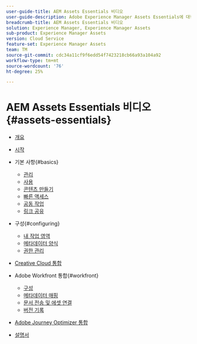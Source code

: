 ```yaml
---
user-guide-title: AEM Assets Essentials 비디오
user-guide-description: Adobe Experience Manager Assets Essentials에 대한 비디오 컬렉션입니다.
breadcrumb-title: AEM Assets Essentials 비디오
solution: Experience Manager, Experience Manager Assets
sub-product: Experience Manager Assets
version: Cloud Service
feature-set: Experience Manager Assets
team: TM
source-git-commit: cdc34a11cf9f6edd54f7423218cb66a93a104a92
workflow-type: tm+mt
source-wordcount: '76'
ht-degree: 25%

---
```



# AEM Assets Essentials 비디오 {#assets-essentials}

+ [개요](overview.md)

+ [시작](./getting-started.md)

+ 기본 사항{#basics}
   + [관리](basics/managing.md)
   + [사용](basics/using.md)
   + [콘텐츠 만들기](basics/creating.md)
   + [빠른 액세스](basics/quick-access.md)
   + [공동 작업](basics/collaborating.md)
   + [링크 공유](basics/link-sharing.md)

+ 구성{#configuring}
   + [내 작업 영역](configuring/my-workspace.md)
   + [메타데이터 양식](configuring/metadata-forms.md)
   + [권한 관리](configuring/permissions-management.md)

+ [Creative Cloud 통합](integrations/creative-cloud.md)

+ Adobe Workfront 통합{#workfront}
   + [구성](./integrations/workfront/configure.md)
   + [메타데이터 매핑](./integrations/workfront/map-metadata.md)
   + [문서 전송 및 에셋 연결](./integrations/workfront/link-send.md)
   + [버전 기록](./integrations/workfront/versions.md)

+ [Adobe Journey Optimizer 통합](https://experienceleague.adobe.com/docs/journey-optimizer-learn/tutorials/create-messages/create-email-content-with-the-message-editor.html?lang=ko-KR)

+ [설명서](https://experienceleague.adobe.com/docs/experience-manager-assets-essentials/help/introduction.html)
